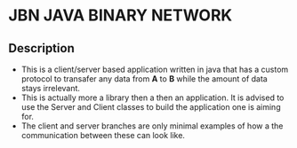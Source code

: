 # JBN **JAVA BINARY NETWORK**
## Description
- This is a client/server based application written in java that has a custom protocol to transafer any data from **A** to **B** while the amount of data stays irrelevant.
- This is actually more a library then a then an application. It is advised to use the Server and Client classes to build the application one is aiming for.
- The client and server branches are only minimal examples of how a the communication between these can look like.
